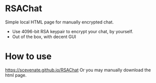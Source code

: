 # RSAChat
Simple local HTML page for manually encrypted chat.
- Use 4096-bit RSA keypair to encrypt your chat, by yourself.
- Out of the box, with decent GUI
# How to use
https://scevenate.github.io/RSAChat
Or you may manually download the html page.
